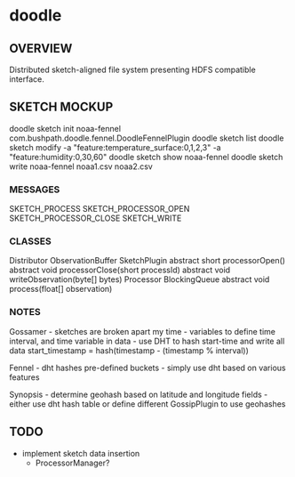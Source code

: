 # doodle
## OVERVIEW
Distributed sketch-aligned file system presenting HDFS compatible interface.

## SKETCH MOCKUP
doodle sketch init noaa-fennel com.bushpath.doodle.fennel.DoodleFennelPlugin
doodle sketch list
doodle sketch modify -a "feature:temperature_surface:0,1,2,3" -a "feature:humidity:0,30,60"
doodle sketch show noaa-fennel
doodle sketch write noaa-fennel noaa1.csv noaa2.csv

### MESSAGES
SKETCH_PROCESS
SKETCH_PROCESSOR_OPEN
SKETCH_PROCESSOR_CLOSE
SKETCH_WRITE

### CLASSES
Distributor
ObservationBuffer
SketchPlugin
    abstract short processorOpen()
    abstract void processorClose(short processId)
    abstract void writeObservation(byte[] bytes)
Processor
    BlockingQueue<ObservatioBuffer>
    abstract void process(float[] observation)

### NOTES
Gossamer
    - sketches are broken apart my time
    - variables to define time interval, and time variable in data
    - use DHT to hash start-time and write all data
        start_timestamp = hash(timestamp - (timestamp % interval))

Fennel
    - dht hashes pre-defined buckets
    - simply use dht based on various features

Synopsis
    - determine geohash based on latitude and longitude fields
    - either use dht hash table or define different GossipPlugin to use geohashes


## TODO
- implement sketch data insertion
    - ProcessorManager?
